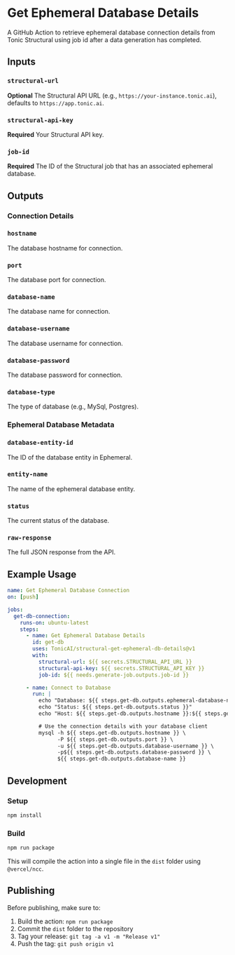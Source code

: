 # Get Ephemeral Database Details

A GitHub Action to retrieve ephemeral database connection details from Tonic Structural using job id after a data generation has completed.

## Inputs

### `structural-url`
**Optional** The Structural API URL (e.g., `https://your-instance.tonic.ai`), defaults to `https://app.tonic.ai`.

### `structural-api-key`
**Required** Your Structural API key.

### `job-id`
**Required** The ID of the Structural job that has an associated ephemeral database.

## Outputs

### Connection Details

### `hostname`
The database hostname for connection.

### `port`
The database port for connection.

### `database-name`
The database name for connection.

### `database-username`
The database username for connection.

### `database-password`
The database password for connection.

### `database-type`
The type of database (e.g., MySql, Postgres).

### Ephemeral Database Metadata

### `database-entity-id`
The ID of the database entity in Ephemeral.

### `entity-name`
The name of the ephemeral database entity.

### `status`
The current status of the database.

### `raw-response`
The full JSON response from the API.

## Example Usage

```yaml
name: Get Ephemeral Database Connection
on: [push]

jobs:
  get-db-connection:
    runs-on: ubuntu-latest
    steps:
      - name: Get Ephemeral Database Details
        id: get-db
        uses: TonicAI/structural-get-ephemeral-db-details@v1
        with:
          structural-url: ${{ secrets.STRUCTURAL_API_URL }}
          structural-api-key: ${{ secrets.STRUCTURAL_API_KEY }}
          job-id: ${{ needs.generate-job.outputs.job-id }}

      - name: Connect to Database
        run: |
          echo "Database: ${{ steps.get-db.outputs.ephemeral-database-name }}"
          echo "Status: ${{ steps.get-db.outputs.status }}"
          echo "Host: ${{ steps.get-db.outputs.hostname }}:${{ steps.get-db.outputs.port }}"

          # Use the connection details with your database client
          mysql -h ${{ steps.get-db.outputs.hostname }} \
                -P ${{ steps.get-db.outputs.port }} \
                -u ${{ steps.get-db.outputs.database-username }} \
                -p${{ steps.get-db.outputs.database-password }} \
                ${{ steps.get-db.outputs.database-name }}
```

## Development

### Setup
```bash
npm install
```

### Build
```bash
npm run package
```

This will compile the action into a single file in the `dist` folder using `@vercel/ncc`.

## Publishing

Before publishing, make sure to:
1. Build the action: `npm run package`
2. Commit the `dist` folder to the repository
3. Tag your release: `git tag -a v1 -m "Release v1"`
4. Push the tag: `git push origin v1`